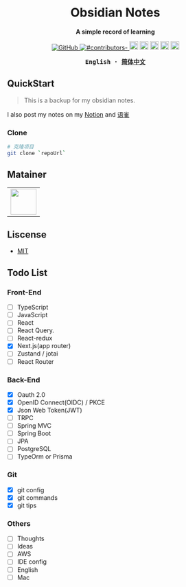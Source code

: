 <h1 align="center">Obsidian Notes</h1>
<p align="center"><b>A simple record of learning</b></p>

<p align="center">

  <a href="https://github.com/misitebao/yakia/blob/main/LICENSE">
    <img alt="GitHub" src="https://img.shields.io/github/license/misitebao/yakia"/>
  </a>
  <a href="https://github.com/misitebao/yakia/blob/main/LICENSE">
    <img alt="#contributors-" src="https://img.shields.io/badge/all_contributors-1-orange.svg?style=flat-square"/>
  </a>
  <img height="20" src="https://img.shields.io/badge/react-%2335495e.svg?style=for-the-badge&logo=react&logoColor=%234FC08D" alt="VueJs" />
  <img height="20" src="https://img.shields.io/badge/vite-%23646CFF.svg?style=for-the-badge&logo=vite&logoColor=white" alt="Vite" />
  <img height="20" src="https://img.shields.io/badge/tailwindcss-%2338B2AC.svg?style=for-the-badge&logo=tailwind-css&logoColor=white" alt="TailwindCSS" />
  <img height="20" src="https://img.shields.io/badge/typescript-%23007ACC.svg?style=for-the-badge&logo=typescript&logoColor=white" alt="TypeScript" />
  <img height="20" src="https://img.shields.io/badge/github-%23121011.svg?style=for-the-badge&logo=github&logoColor=white" alt="GitHub" />
  <br/>

</p>

<div align="center">
<strong>
<samp>

English · [简体中文](README_zh.md)

</samp>
</strong>
</div>

## QuickStart

> This is a backup for my obsidian notes.

I also post my notes on my [Notion](https://www.notion.so/keq) and [语雀](https://www.yuque.com/keqing77)

### Clone

```bash
# 克隆项目
git clone `repoUrl`

```


## Matainer

<table>
    <tbody>
        <tr>
            <td>
                <a target="_blank" href="https://github.com/lalalavard"><img width="60px" src="https://avatars.githubusercontent.com/u/48318812?v=4"></a>
            </td>
        </tr>
    </tbody>
</table>


## Liscense

- [MIT](https://opensource.org/licenses/MIT)

## Todo List

### Front-End
- [ ] TypeScript
- [ ] JavaScript
- [ ] React
- [ ] React Query.  
- [ ] React-redux   
- [x] Next.js(app router)
- [ ] Zustand / jotai
- [ ] React Router

### Back-End
- [x] Oauth 2.0
- [x] OpenID Connect(OIDC)  / PKCE
- [x] Json Web Token(JWT) 
- [ ] TRPC
- [ ] Spring MVC 
- [ ] Spring Boot
- [ ] JPA
- [ ] PostgreSQL
- [ ] TypeOrm or Prisma

### Git
- [x] git config
- [x] git commands
- [x] git tips

### Others
- [ ] Thoughts
- [ ] Ideas
- [ ] AWS
- [ ] IDE config
- [ ] English
- [ ] Mac
